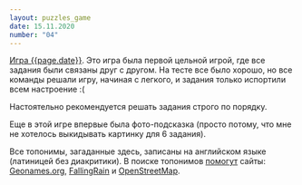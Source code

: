 ```yaml
---
layout: puzzles_game
date: 15.11.2020
number: "04"
---
```

[Игра {{page.date}}](https://interoves.ml/tournament_results/des30/). Это игра была первой цельной игрой, где все задания были связаны друг с другом.
На тесте все было хорошо, но все команды решали игру, начиная с легкого, и задания только испортили всем настроение :(

Настоятельно рекомендуется решать задания строго по порядку.

Еще в этой игре впервые была фото-подсказка (просто потому, что мне не хотелось выкидывать картинку для 6 задания).

Все топонимы, загаданные здесь, записаны на английском языке (латиницей без диакритики). В поиске топонимов [помогут](/2020/11/19/geosites.html) сайты: [Geonames.org](https://www.geonames.org/), [FallingRain](http://www.fallingrain.com/world/) и [OpenStreetMap](https://nominatim.openstreetmap.org).

